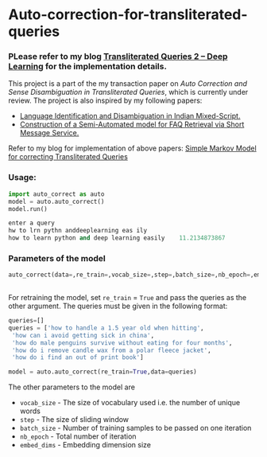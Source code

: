 # Auto-correction-for-transliterated-queries
### PLease refer to my blog [Transliterated Queries 2 – Deep Learning](https://deeplearn.school.blog/2017/01/05/__trashed/) for the implementation details.
This project is a part of the my transaction paper on *Auto Correction and Sense Disambiguation in Transliterated Queries*, which is currently under review. 
The project is also inspired by my following papers:
* [Language Identification and Disambiguation in Indian Mixed-Script.](http://link.springer.com/chapter/10.1007%2F978-3-319-28034-9_14)
* [Construction of a Semi-Automated model for FAQ Retrieval via Short Message Service.](http://dl.acm.org/citation.cfm?id=2838717)

Refer to my blog for implementation of above papers:  [Simple Markov Model for correcting Transliterated Queries](https://deeplearn.school.blog/2016/12/17/auto-correction-for-transliterated-queries/#more-63)
  
### Usage:
```python
import auto_correct as auto
model = auto.auto_correct()
model.run()

enter a query
hw to lrn pythn anddeeplearning eas ily
how to learn python and deep learning easily    11.2134873867
```
### Parameters of the model
```python
auto_correct(data=,re_train=,vocab_size=,step=,batch_size=,nb_epoch=,embed_dims=)
        
```
For retraining the model, set `re_train` = `True` and pass the queries as the other argument. The queries must be given in the following format:
```python
queries=[]
queries = ['how to handle a 1.5 year old when hitting',
 'how can i avoid getting sick in china',
 'how do male penguins survive without eating for four months',
 'how do i remove candle wax from a polar fleece jacket',
 'how do i find an out of print book']

model = auto.auto_correct(re_train=True,data=queries)
```
The other parameters to the model are 
  -  `vocab_size` - The size of vocabulary used i.e. the number of unique words
  -  `step` - The size of sliding window
  -  `batch_size` - Number of training samples to be passed on one iteration
  -  `nb_epoch` - Total number of iteration
  -  `embed_dims` - Embedding dimension size
